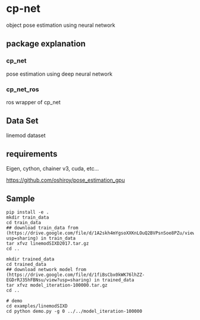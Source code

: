 # cp-net
object pose estimation using neural network


## package explanation
### cp_net
pose estimation using deep neural network

### cp_net_ros
ros wrapper of cp_net


## Data Set
linemod dataset


## requirements
Eigen, cython, chainer v3, cuda, etc...

https://github.com/oshiroy/pose_estimation_gpu


## Sample
```
pip install -e .
mkdir train_data
cd train_data
## download train_data from (https://drive.google.com/file/d/1A2skh4mYgsoXXKnLOuQ2BVPsnSoe8PZu/view?usp=sharing) in train_data
tar xfvz linemodSIXD2017.tar.gz
cd ..

mkdir trained_data
cd trained_data
## download network model from (https://drive.google.com/file/d/1fiBsCbx0kWK76lhZZ-EGDrRJ35hFBNsu/view?usp=sharing) in trained_data
tar xfvz model_iteration-100000.tar.gz
cd ..

# demo
cd examples/linemodSIXD
cd python demo.py -g 0 ../../model_iteration-100000

```
